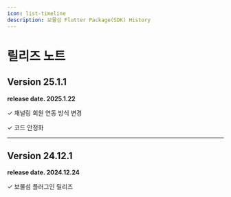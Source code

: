 ```yaml
---
icon: list-timeline
description: 보물섬 Flutter Package(SDK) History
---
```


# 릴리즈 노트

## Version 25.1.1

**release date. 2025.1.22**

✓ 채널링 회원 연동 방식 변경

✓ 코드 안정화

***

## Version 24.12.1

**release date. 2024.12.24**

✓ 보물섬 플러그인 릴리즈
